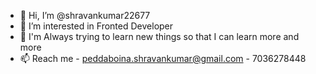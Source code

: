 - 👋 Hi, I’m @shravankumar22677
- 👀 I’m interested in Fronted Developer
- 🌱  I'm Always trying to learn new things so that I can learn more and more
- 📫  Reach me  - peddaboina.shravankumar@gmail.com - 7036278448 


<!---
shravankumar22677/shravankumar22677 is a ✨ special ✨ repository because its `README.md` (this file) appears on your GitHub profile.
You can click the Preview link to take a look at your changes.
--->
